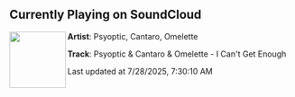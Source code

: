 ## Currently Playing on SoundCloud

[<img align="left" width="100" src="https://i1.sndcdn.com/artworks-3BuCFCJUbgHjjMoS-fOAqug-t500x500.png">](https://soundcloud.com/psychocybinrec/icantgetenough)

**Artist**: Psyoptic, Cantaro, Omelette 

**Track**: Psyoptic & Cantaro & Omelette - I Can't Get Enough

Last updated at 7/28/2025, 7:30:10 AM
